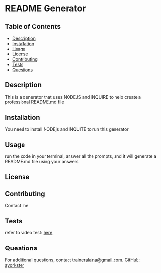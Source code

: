 # README Generator
  ## Table of Contents
  - [Description](#description)
  - [Installation](#installation)
  - [Usage](#usage)
  - [License](#license)
  - [Contributing](#contributing)
  - [Tests](#tests)
  - [Questions](#questions)
  
  ## Description
  This is a generator that uses NODEJS and INQUIRE to help create a professional README.md file

  ## Installation
  You need to install NODEjs and INQUITE to run this generator
  
  ## Usage
  run the code in your terminal, answer all the prompts, and it will generate a README.md file using your answers
  
  ## License
  
  
  ## Contributing
  Contact me
  
  ## Tests
  refer to video test: [here](https://drive.google.com/file/d/13W0lgJb2JfcCaVjySVCtcWwejxmnwTtC/view?usp=sharing)
  
  ## Questions
  For additional questions, contact traineralaina@gmail.com.
  GitHub: [ayorkster](https://github.com/ayorkster)
